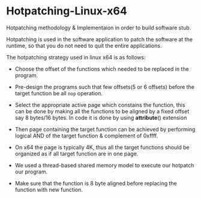 # Hotpatching-Linux-x64
Hotpatching methodology &amp; Implementaion in order to build software stub.

Hotpatching is used in the software application to patch the software at the runtime, so that you do not need to quit the entire applications.

The hotpatching strategy used in linux x64 is as follows:

* Choose the offset of the functions which needed to be replaced in the program.

* Pre-design the programs such that few offsets(5 or 6 offsets) before the target function be all ```nop``` operation.

* Select the appropriate active page which constains the function, this can be done by making all the functions to be aligned by a fixed offset say 8 bytes/16 bytes. In code it is done by using __attribute__() extension 

* Then page containing the target function can be achieved by performing logical AND of the target function & complement of 0xffff.

* On x64 the page is typically 4K, thus all the target functions should be organized as if all target function are in one page.

* We used a thread-based shared memory model to execute our hotpatch our program.

* Make sure that the function is 8 byte aligned before replacing the function with new function.

